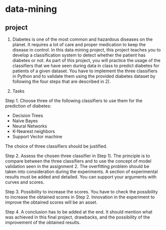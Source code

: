 # data-mining

## project

1. Diabetes is one of the most common and hazardous diseases on the planet. It requires a lot of care and proper medication to keep the disease in control. In this data mining project, this project teaches you to develop a classification system to detect whether the patient has diabetes or not. As part of this project, you will practice the usage of the classifiers that we have seen during data in class to predict diabetes for patients of a given dataset. You have to implement the three classifiers in Python and to validate them using the provided diabetes dataset by following the four steps that are described in 2).

2. Tasks

Step 1. Choose three of the following classifiers to use them for the prediction of diabetes:
 - Decision Trees
 - Naïve Bayes
 - Neural Networks
 - K-Nearest neighbors
 - Support Vector machine

The choice of three classifiers should be justified.

Step 2. Assess the chosen three classifier in Step 1). The principle is to compare between
the three classifiers and to use the concept of model validation seen in the assignment 2.
The overfitting problem should be taken into consideration during the experiments. A section of experimental results must be added and detailed. You can support your
arguments with curves and scores.

Step 3. Possibility to increase the scores. You have to check the possibility to increase the
obtained scores in Step 2. Innovation in the experiment to improve the obtained scores will
be an asset.

Step 4. A conclusion has to be added at the end. It should mention what was achieved in
this final project, drawbacks, and the possibility of the improvement of the obtained results.
